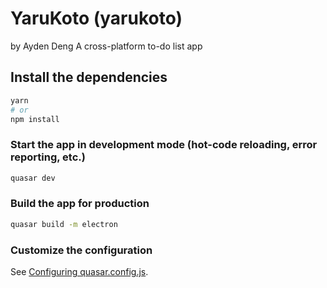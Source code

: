 # YaruKoto (yarukoto)

 
by Ayden Deng
A cross-platform to-do list app

## Install the dependencies
```bash
yarn
# or
npm install
```

### Start the app in development mode (hot-code reloading, error reporting, etc.)
```bash
quasar dev 
```


### Build the app for production
```bash
quasar build -m electron
```

### Customize the configuration
See [Configuring quasar.config.js](https://v2.quasar.dev/quasar-cli-vite/quasar-config-js).
